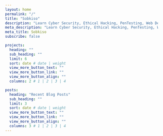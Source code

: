 ```yaml
---
layout: home
permalink: "/"
title: "Sobkiso"
description: "Learn Cyber Security, Ethical Hacking, PenTesting, Web Design, Graphic Design, Programming And More."
meta_description: "Learn Cyber Security, Ethical Hacking, PenTesting, Web Design, Graphic Design, Programming And More."
meta_title: Sobkiso
subscribe: false

projects:
  heading: ""
  sub_heading: ""
  limit: 6
  sort: date # date | weight
  view_more_button_text: ""
  view_more_button_link: ""
  view_more_button_align: ""
  columns: 2 # 1 | 2 | 3 | 4

posts:
  heading: "Recent Blog Posts"
  sub_heading: ""
  limit: 3
  sort: date # date | weight
  view_more_button_text: ""
  view_more_button_link: ""
  view_more_button_align: ""
  columns: 3 # 1 | 2 | 3 | 4
---
```

